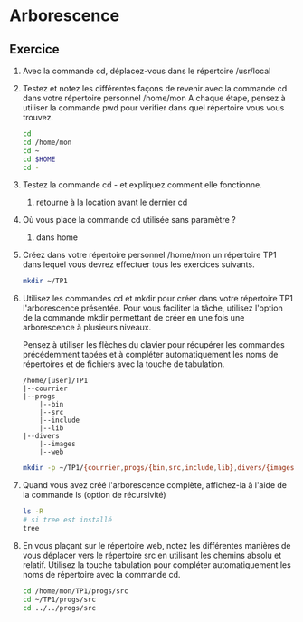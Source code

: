 # Arborescence

## Exercice

1. Avec la commande cd, déplacez-vous dans le répertoire /usr/local
2. Testez et notez les différentes façons de revenir avec la commande cd dans votre répertoire personnel /home/mon
   A chaque étape, pensez à utiliser la commande pwd pour vérifier dans quel répertoire vous vous trouvez.
    ```bash
    cd
    cd /home/mon
    cd ~
    cd $HOME
    cd -
    ```
3. Testez la commande cd - et expliquez comment elle fonctionne.
    1. retourne à la location avant le dernier cd
4. Où vous place la commande cd utilisée sans paramètre ?
    1. dans home
5. Créez dans votre répertoire personnel /home/mon un répertoire TP1 dans lequel vous devrez effectuer tous les exercices suivants.
    ```bash
    mkdir ~/TP1
    ```
6. Utilisez les commandes cd et mkdir pour créer dans votre répertoire TP1 l'arborescence présentée. Pour vous faciliter la tâche, utilisez l'option de la commande mkdir permettant de créer en une fois une arborescence à plusieurs niveaux.

    Pensez à utiliser les flèches du clavier pour récupérer les commandes précédemment tapées et à compléter automatiquement les noms de répertoires et de fichiers avec la touche de tabulation.

    ```
    /home/[user]/TP1
    |--courrier
    |--progs
        |--bin
        |--src
        |--include
        |--lib
    |--divers
        |--images
        |--web
    ```

    ```bash
    mkdir -p ~/TP1/{courrier,progs/{bin,src,include,lib},divers/{images,web}}
    ```

7. Quand vous avez créé l'arborescence complète, affichez-la à l'aide de la commande ls (option de récursivité)
    ```bash
    ls -R
    # si tree est installé
    tree
    ```
8. En vous plaçant sur le répertoire web, notez les différentes manières de vous déplacer vers le répertoire src en utilisant les chemins absolu et relatif. Utilisez la touche tabulation pour compléter automatiquement les noms de répertoire avec la commande cd.
    ```bash
    cd /home/mon/TP1/progs/src
    cd ~/TP1/progs/src
    cd ../../progs/src
    ```

